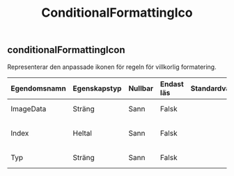 ﻿---
title: ConditionalFormattingIco
second_title: Aspose.Cells Cloud Documen
type: docs
url: /sv/specification/model/conditionalformattingicon/
description: "Aspose.Cells Molnmodellspecifikation: ConditionalFormattingIcon. Hantera enkelt Excel och andra kalkylarksdokument med funktioner som att öppna, generera, redigera, dela, slå samman, jämföra och konvertera"
kwords: Excel, Office, Kalkylblad, Cloud REST API, ConditionalFormattingIcon
weight: 50
---
## **conditionalFormattingIcon**

 Representerar den anpassade ikonen för regeln för villkorlig formatering.

| Egendomsnamn| Egenskapstyp| Nullbar| Endast läs| Standardvärde| Beskrivning|
|:- |:- |:- |:- |:- |:- |
| ImageData| Sträng| Sann| Falsk|| Hämtar ikonuppsättningsdata.|
| Index| Heltal| Sann| Falsk|| Hämtar och ställer in ikonens index i ikonuppsättningen.|
| Typ| Sträng| Sann| Falsk|| Hämtar och ställer in ikonuppsättningstypen.|

